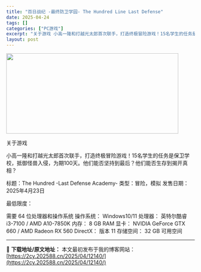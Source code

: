```yaml
---
title: "百日战纪 -最终防卫学园- The Hundred Line Last Defense"
date: 2025-04-24
tags: []
categories: ["PC游戏"]
excerpt: "关于游戏 小高一隆和打越光太郎首次联手，打造终极冒险游戏！15名学生的任务是保卫学校，抵御怪兽入侵，为期100天。他们能否坚持到最后？他们能否生存到揭开真相？ 标题：The Hundred -Last Defense Academy- 类型：冒险，模拟 发售日期：2025年4月23日 最低限度： 需&hellip;"
layout: post
---
```


<img class="aligncenter size-full wp-image-12125" src="https://2cy.202588.cn/wp-content/uploads/2025/04/2025042407273146.webp" alt="" width="460" height="215" />

关于游戏

小高一隆和打越光太郎首次联手，打造终极冒险游戏！15名学生的任务是保卫学校，抵御怪兽入侵，为期100天。他们能否坚持到最后？他们能否生存到揭开真相？

标题：The Hundred -Last Defense Academy-
类型：冒险，模拟
发售日期：2025年4月23日

最低限度：

需要 64 位处理器和操作系统
操作系统： Windows10/11
处理器： 英特尔酷睿 i3-7100 / AMD A10-7850K
内存： 8 GB RAM
显卡： NVIDIA GeForce GTX 660 / AMD Radeon RX 560
DirectX： 版本 11
存储空间： 32 GB 可用空间

---
📖 **下载地址/原文地址：** 本文最初发布于我的博客网站：[https://2cy.202588.cn/2025/04/12140/](https://2cy.202588.cn/2025/04/12140/)
